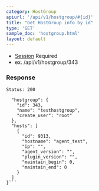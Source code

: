 ```yaml
---
category: HostGroup
apiurl: '/api/v1/hostgroup/#{id}'
title: "Get HostGroup info by id"
type: 'GET'
sample_doc: 'hostgroup.html'
layout: default
---
```


* [Session](#/authentication) Required
* ex. /api/v1/hostgroup/343

### Response

```Status: 200```
```{
  "hostgroup": {
    "id": 343,
    "name": "testhostgroup",
    "create_user": "root"
  },
  "hosts": [
    {
      "id": 9313,
      "hostname": "agent_test",
      "ip": "",
      "agent_version": "",
      "plugin_version": "",
      "maintain_begin": 0,
      "maintain_end": 0
    }
  ]
}```
